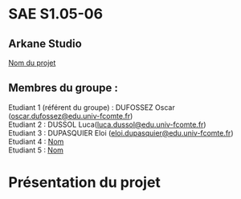 # SAE S1.05-06

## Arkane Studio    

[Nom du projet](https://login.github.io/projet/)

## Membres du groupe :

Etudiant 1 (référent du groupe) :  DUFOSSEZ Oscar (oscar.dufossez@edu.univ-fcomte.fr)  
Etudiant 2 : DUSSOL Luca(luca.dussol@edu.univ-fcomte.fr)   
Etudiant 3 : DUPASQUIER Eloi (eloi.dupasquier@edu.univ-fcomte.fr) 
Etudiant 4 : [Nom](mailto:login@edu.univ-fcomte.fr?subject=SAE_1_05_06)  
Etudiant 5 : [Nom](mailto:login@edu.univ-fcomte.fr?subject=SAE_1_05_06) 

# Présentation du projet
